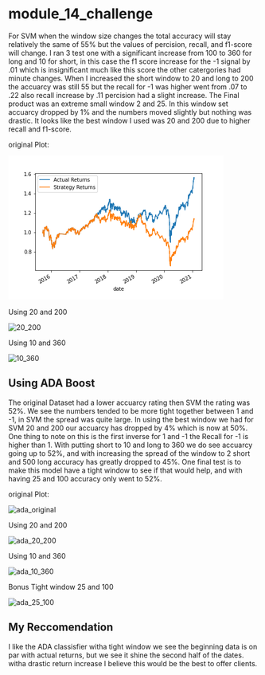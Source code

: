 # module_14_challenge

For SVM when the window size changes the total accuracy will stay relatively the same of 55% but the values of percision, recall, and f1-score will change. I ran 3 test one with a significant increase from 100 to 360 for long and 10 for short, in this case the f1 score increase for the -1 signal by .01 which is insignificant much like this score the other catergories had minute changes. When I increased the short window to 20 and long to 200 the accuarcy was still 55 but the recall for -1 was higher went from .07 to .22 also recall increase by .11 percision had a slight increase. The Final product was an extreme small window 2 and 25. In this window set accuarcy dropped by 1% and the numbers moved slightly but nothing was drastic. It looks like the best window I used was 20 and 200 due to higher recall and f1-score.

original Plot:

![](images/svm_original.png)

Using 20 and 200 


![20_200](https://user-images.githubusercontent.com/85423683/135708322-6db1f757-39cb-401f-9350-ae00e92a7dca.PNG)


Using 10 and 360

![10_360](https://user-images.githubusercontent.com/85423683/135708340-96e585df-806f-4b1d-8497-b16d8ebd2f96.PNG)



## Using ADA Boost
The original Dataset had a lower accuarcy rating then SVM the rating was 52%. We see the numbers tended to be more tight together between 1 and -1, in SVM the spread was quite large. In using the best window we had for SVM 20 and 200 our accuarcy has dropped by 4% which is now at 50%. One thing to note on this is the first inverse for 1 and -1 the Recall for -1 is higher than 1. With putting short to 10 and long to 360 we do see accuarcy going up to 52%, and with increasing the spread of the window to 2 short and 500 long accuracy has greatly dropped to 45%. One final test is to make this model have a tight window to see if that would help, and with having 25 and 100 accuracy only went to 52%.

original Plot:


![ada_original](https://user-images.githubusercontent.com/85423683/135708348-abf0f091-2bf7-48be-a1e6-6bcf90a74d1f.PNG)


Using 20 and 200 

![ada_20_200](https://user-images.githubusercontent.com/85423683/135708354-6f118c8e-b3c2-4510-bf44-01bc9f3a436e.PNG)


Using 10 and 360

![ada_10_360](https://user-images.githubusercontent.com/85423683/135708359-84ca4b94-ef2c-4484-8baf-366f545d7dec.PNG)


Bonus Tight window 25 and 100


![ada_25_100](https://user-images.githubusercontent.com/85423683/135708366-e3a54a2c-be33-422c-a99d-91e61f2d5ed6.PNG)



## My Reccomendation 

I like the ADA classisfier witha  tight window we see the beginning data is on par with actual returns, but we see it shine the second half of the dates. witha drastic return increase I believe this would be the best to offer clients.
